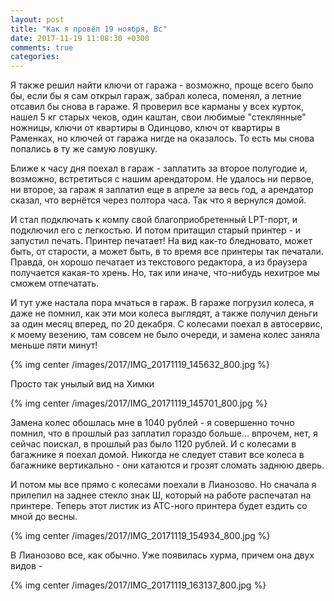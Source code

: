 ```yaml
---
layout: post
title: "Как я провёл 19 ноября, Вс"
date: 2017-11-19 11:08:30 +0300
comments: true
categories: 
---
```

Я также решил найти ключи от гаража - возможно, проще всего было бы, если бы я сам открыл гараж, забрал колеса, поменял, а летние отсавил бы снова в гараже. Я проверил все карманы у всех курток, нашел 5 кг старых чеков, один каштан, свои любимые "стеклянные" ножницы, ключи от квартиры в Одинцово, ключ от квартиры в Раменках, но ключей от гаража нигде на оказалось. То есть мы снова попались в ту же самую ловушку.

Ближе к часу дня поехал в гараж - заплатить за второе полугодие и, возможно, встретиться с нашим арендатором. Не удалось ни первое, ни второе, за гараж я заплатил еще в апреле за весь год, а арендатор сказал, что вернётся через полтора часа. Так что я вернулся домой.

И стал подключать к компу свой благоприобретенный LPT-порт, и подключил его с легкостью. И потом притащил старый принтер - и запустил печать. Принтер печатает! На вид как-то бледновато, может быть, от старости, а может быть, в то время все принтеры так печатали. Правда, он хорошо печатает из текстового редактора, а из браузера получается какая-то хрень. Но, так или иначе, что-нибудь нехитрое мы сможем отпечатать.

И тут уже настала пора мчаться в гараж. В гараже погрузил колеса, я даже не помнил, как эти мои колеса выглядят, а также получил деньги за один месяц вперед, по 20 декабря. С колесами поехал в автосервис, к моему везению, там совсем не было очереди, и замена колес заняла меньше пяти минут!

{% img center /images/2017/IMG_20171119_145632_800.jpg %}

Просто так унылый вид на Химки

{% img center /images/2017/IMG_20171119_145701_800.jpg %}

Замена колес обошлась мне в 1040 рублей - я совершенно точно помнил, что в прошлый раз заплатил гораздо больше... впрочем, нет, я сейчас поискал, в прошлый раз было 1120 рублей. И с колесами в багажнике я поехал домой. Никогда не следует ставит все колеса в багажнике вертикально - они катаются и грозят сломать заднюю дверь.

И потом мы все прямо с колесами поехали в Лианозово. Но сначала я прилепил на заднее стекло знак Ш, который на работе распечатал на принтере. Теперь этот листик из АТС-ного принтера будет ездить со мной до весны.

{% img center /images/2017/IMG_20171119_154934_800.jpg %}

В Лианозово все, как обычно. Уже появилась хурма, причем она двух видов - 

{% img center /images/2017/IMG_20171119_163137_800.jpg %}
